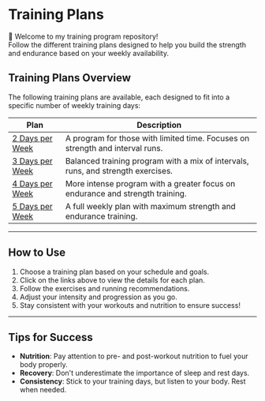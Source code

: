 # Training Plans

👋 Welcome to my training program repository!   
Follow the different training plans designed to help you build the strength and endurance based on your weekly availability. 

## Training Plans Overview

The following training plans are available, each designed to fit into a specific number of weekly training days:

| **Plan**                | **Description**                                    |
|-------------------------|----------------------------------------------------|
| [2 Days per Week](2DaysPerWeek.md) | A program for those with limited time. Focuses on strength and interval runs. |
| [3 Days per Week](3DaysPerWeek.md) | Balanced training program with a mix of intervals, runs, and strength exercises. |
| [4 Days per Week](4DaysPerWeek.md) | More intense program with a greater focus on endurance and strength training. |
| [5 Days per Week](5DaysPerWeek.md) | A full weekly plan with maximum strength and endurance training. |

---

## How to Use

1. Choose a training plan based on your schedule and goals.
2. Click on the links above to view the details for each plan.
3. Follow the exercises and running recommendations.
4. Adjust your intensity and progression as you go.
5. Stay consistent with your workouts and nutrition to ensure success!

---

## Tips for Success

- **Nutrition**: Pay attention to pre- and post-workout nutrition to fuel your body properly.
- **Recovery**: Don't underestimate the importance of sleep and rest days.
- **Consistency**: Stick to your training days, but listen to your body. Rest when needed.

